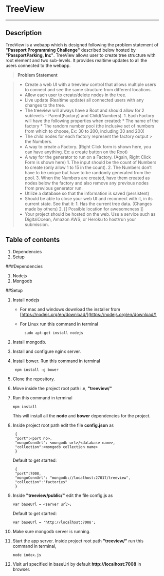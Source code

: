 **TreeView**
===================
----------


Description
-------------

TreeView is a webapp which is designed following the problem statement of **"Passport Programming Challenge"** described below hosted by **"PassportParking, Inc"**. TreeView allows user to create tree structure with root element and two sub-levels. It provides realtime updates to all the users connected to the webapp.

> **Problem Statement**

> - Create a web UI with a treeview control that allows multiple users to connect and see the same structure from different locations.
> - Allow each user to create/delete nodes in the tree.
> - Live update (Realtime update) all connected users with any changes to the tree.
> - The treeview will always have a Root and should allow for 2 sublevels – Parent(Factory) and Child(Numbers).
	1. Each Factory will have the following properties when created:
		* The name of the factory
		* The random number pool (the inclusive set of numbers from which to choose, Ex: 30 to 200, including 30 and 200) 
> - The child nodes for each factory represent the factory output ­> the Numbers.
> - A way to create a Factory. (Right Click form is shown here, you can have anything. Ex: a create button on the Root) 
> - A way for the generator to run on a Factory. (Again, Right Click Form is shown here)
	1. The input should be the count of Numbers to create (only allow 1 to 15 in the count).
	2. The Numbers don’t have to be unique but have to be randomly generated from the pool.
	3. When the Numbers are created, have them created as nodes below the factory and also remove any previous nodes from previous generator run.
> - Utilize a database so that the information is saved (persistent)
> - Should be able to close your web UI and reconnect with it, in its current state. See that it:
	1. Has the current tree data. (Changes made by others)
	2.  [[ Possible location for awesomeness ]]
> - Your project should be hosted on the web. Use a service such as DigitalOcean, Amazon AWS, or Heroku to host/run your submission.

Table of contents
-------------
1. Dependencies
2. Setup


###Dependencies

1. Nodejs
2.  Mongodb


##Setup

1. Install nodejs 
	* For mac and windows download the installer from [https://nodejs.org/en/download/](https://nodejs.org/en/download/)
	* For Linux run this command in terminal 
		

	        sudo apt-get install nodejs

2. Install mongodb.
3. Install and configure nginx server.
4. Install bower. Run this command in terminal
	

	    npm install -g bower

5.  Clone the repository.
6. Move inside the project root path i.e, **"treeview/"**
7.  Run this command in terminal 

	    npm install 

	This will install all the **node** and **bower** dependencies for the project.
8. Inside project root path edit the file **config.json** as
	

        {
    	"port":<port no>, 
    	"mongoConnUrl": <mongodb url>/<database name>,
    	"collection":<mongodb collection name>
    	}

	Default to get started:
	
	    {
		"port":7008,
		"mongoConnUrl": "mongodb://localhost:27017/treeview",
		"collection":"factories"
		}
9.  Inside **"treeview/public/"** edit the file config.js as

	    var baseUrl = <server url>;

	Default to get started:

	    var baseUrl = 'http://localhost:7008';

10. Make sure mongodb server is running.
11. Start the app server. Inside project root path **"treeview/"** run this command in terminal,

	    node index.js
12.  Visit url specified in baseUrl by default **http://localhost:7008** in browser.
		
